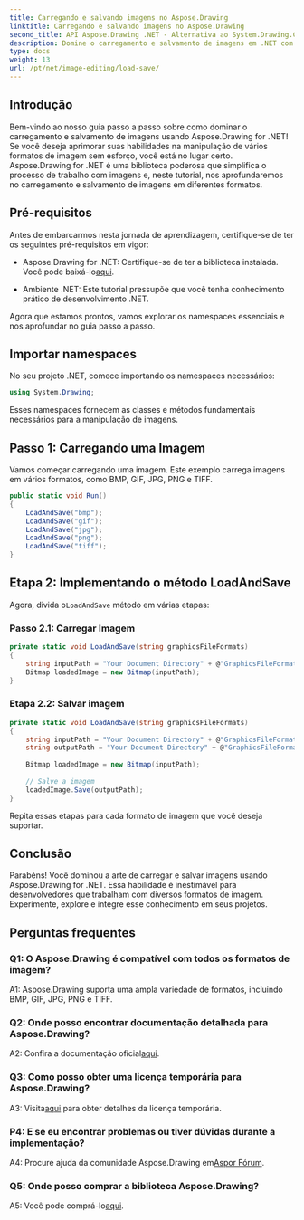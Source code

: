 ```yaml
---
title: Carregando e salvando imagens no Aspose.Drawing
linktitle: Carregando e salvando imagens no Aspose.Drawing
second_title: API Aspose.Drawing .NET - Alternativa ao System.Drawing.Common
description: Domine o carregamento e salvamento de imagens em .NET com Aspose.Drawing. Explore os formatos BMP, GIF, JPG, PNG, TIFF sem esforço.
type: docs
weight: 13
url: /pt/net/image-editing/load-save/
---
```

## Introdução

Bem-vindo ao nosso guia passo a passo sobre como dominar o carregamento e salvamento de imagens usando Aspose.Drawing for .NET! Se você deseja aprimorar suas habilidades na manipulação de vários formatos de imagem sem esforço, você está no lugar certo. Aspose.Drawing for .NET é uma biblioteca poderosa que simplifica o processo de trabalho com imagens e, neste tutorial, nos aprofundaremos no carregamento e salvamento de imagens em diferentes formatos.

## Pré-requisitos

Antes de embarcarmos nesta jornada de aprendizagem, certifique-se de ter os seguintes pré-requisitos em vigor:

-  Aspose.Drawing for .NET: Certifique-se de ter a biblioteca instalada. Você pode baixá-lo[aqui](https://releases.aspose.com/drawing/net/).

- Ambiente .NET: Este tutorial pressupõe que você tenha conhecimento prático de desenvolvimento .NET.

Agora que estamos prontos, vamos explorar os namespaces essenciais e nos aprofundar no guia passo a passo.

## Importar namespaces

No seu projeto .NET, comece importando os namespaces necessários:

```csharp
using System.Drawing;
```

Esses namespaces fornecem as classes e métodos fundamentais necessários para a manipulação de imagens.

## Passo 1: Carregando uma Imagem

Vamos começar carregando uma imagem. Este exemplo carrega imagens em vários formatos, como BMP, GIF, JPG, PNG e TIFF.

```csharp
public static void Run()
{
    LoadAndSave("bmp");
    LoadAndSave("gif");
    LoadAndSave("jpg");
    LoadAndSave("png");
    LoadAndSave("tiff");
}
```

## Etapa 2: Implementando o método LoadAndSave

 Agora, divida o`LoadAndSave` método em várias etapas:

### Passo 2.1: Carregar Imagem

```csharp
private static void LoadAndSave(string graphicsFileFormats)
{
    string inputPath = "Your Document Directory" + @"GraphicsFileFormats\image." + graphicsFileFormats;
    Bitmap loadedImage = new Bitmap(inputPath);
}
```

### Etapa 2.2: Salvar imagem

```csharp
private static void LoadAndSave(string graphicsFileFormats)
{
    string inputPath = "Your Document Directory" + @"GraphicsFileFormats\image." + graphicsFileFormats;
    string outputPath = "Your Document Directory" + @"GraphicsFileFormats\image_out." + graphicsFileFormats;
    
    Bitmap loadedImage = new Bitmap(inputPath);
    
    // Salve a imagem
    loadedImage.Save(outputPath);
}
```

Repita essas etapas para cada formato de imagem que você deseja suportar.

## Conclusão

Parabéns! Você dominou a arte de carregar e salvar imagens usando Aspose.Drawing for .NET. Essa habilidade é inestimável para desenvolvedores que trabalham com diversos formatos de imagem. Experimente, explore e integre esse conhecimento em seus projetos.

## Perguntas frequentes

### Q1: O Aspose.Drawing é compatível com todos os formatos de imagem?

A1: Aspose.Drawing suporta uma ampla variedade de formatos, incluindo BMP, GIF, JPG, PNG e TIFF.

### Q2: Onde posso encontrar documentação detalhada para Aspose.Drawing?

A2: Confira a documentação oficial[aqui](https://reference.aspose.com/drawing/net/).

### Q3: Como posso obter uma licença temporária para Aspose.Drawing?

 A3: Visita[aqui](https://purchase.aspose.com/temporary-license/) para obter detalhes da licença temporária.

### P4: E se eu encontrar problemas ou tiver dúvidas durante a implementação?

 A4: Procure ajuda da comunidade Aspose.Drawing em[Aspor Fórum](https://forum.aspose.com/c/diagram/17).

### Q5: Onde posso comprar a biblioteca Aspose.Drawing?

 A5: Você pode comprá-lo[aqui](https://purchase.aspose.com/buy).